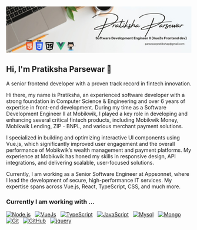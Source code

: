 ![Cover Image](https://github.com/pratikshaparsewar/pratikshaparsewar/blob/main/pratiksha-parsewar.jpeg)


 ## Hi, I'm Pratiksha Parsewar 👋 

A senior frontend developer with a proven track record in fintech innovation.

Hi there, my name is Pratiksha, an experienced software developer with a strong foundation in Computer Science & Engineering and over 6 years of expertise in front-end development. During my time as a Software Development Engineer II at Mobikwik, I played a key role in developing and enhancing several critical fintech products, including Mobikwik Money, Mobikwik Lending, ZIP - BNPL, and various merchant payment solutions.

I specialized in building and optimizing interactive UI components using Vue.js, which significantly improved user engagement and the overall performance of Mobikwik’s wealth management and payment platforms. My experience at Mobikwik has honed my skills in responsive design, API integrations, and delivering scalable, user-focused solutions.

Currently, I am working as a Senior Software Engineer at Appsonnet, where I lead the development of secure, high-performance IT services. My expertise spans across Vue.js, React, TypeScript, CSS, and much more.

### Currently I am working with ...

<a href="" target="_blank" title="Node.js" rel="noreferrer"><img src="https://www.vectorlogo.zone/logos/nodejs/nodejs-icon.svg" alt="Node.js" width="30" height="30"/></a>&nbsp;&nbsp;
<a href="" target="_blank" title="VueJS" rel="noreferrer"><img src="https://www.vectorlogo.zone/logos/vuejs/vuejs-icon.svg" alt="VueJs" width="30" height="30"/></a>&nbsp;&nbsp;
<a href="" target="_blank" title="TypeScript" rel="noreferrer"><img src="https://www.vectorlogo.zone/logos/typescriptlang/typescriptlang-icon.svg" alt="TypeScript" width="30" height="30"/></a>&nbsp;&nbsp;
<a href="" target="_blank" title="JavaScript" rel="noreferrer"><img src="https://www.freepnglogos.com/uploads/javascript-png/javascript-vector-logo-yellow-png-transparent-javascript-vector-12.png" alt="JavaScript" width="30" height="30"/></a>&nbsp;&nbsp;
<a href="" target="_blank" title="Mysql" rel="noreferrer"><img src="https://www.vectorlogo.zone/logos/mysql/mysql-official.svg" alt="Mysql" width="60" height="30"/></a>&nbsp;&nbsp;
<a href="" target="_blank" title="MongoDB" rel="noreferrer"><img src="https://www.vectorlogo.zone/logos/mongodb/mongodb-icon.svg" alt="Mongo" width="30" height="30"/></a>&nbsp;&nbsp;
<a href="" target="_blank" title="Git" rel="noreferrer"><img src="https://www.vectorlogo.zone/logos/git-scm/git-scm-icon.svg" alt="Git" width="30" height="30"/></a>&nbsp;&nbsp;
<a href="" target="_blank" title="GitHub" rel="noreferrer"><img src="https://www.vectorlogo.zone/logos/github/github-tile.svg" alt="GitHub" width="30" height="30"/></a>&nbsp;&nbsp;
<a href="" target="_blank" title="JQuery" rel="noreferrer"><img src="https://www.vectorlogo.zone/logos/jquery/jquery-icon.svg" alt="jquery" width="30" height="30"/></a>&nbsp;&nbsp;


<!--
**pratikshaparsewar/pratikshaparsewar** is a ✨ _special_ ✨ repository because its `README.md` (this file) appears on your GitHub profile.

Here are some ideas to get you started:

- 🔭 I’m currently working on ...
- 🌱 I’m currently learning ...
- 👯 I’m looking to collaborate on ...
- 🤔 I’m looking for help with ...
- 💬 Ask me about ...
- 📫 How to reach me: ...
- 😄 Pronouns: ...
- ⚡ Fun fact: ...
-->
